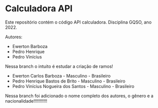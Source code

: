 # Calculadora API

Este repositório contém o código API calculadora.
Disciplina GQSO, ano 2022.

Autores:

* Ewerton Barboza
* Pedro Henrique
* Pedro Vinícius

Nessa branch o intuito é estudar a criação de ramos!
* Ewerton Carlos Barboza - Masculino - Brasileiro
* Pedro Henrique Bastos de Brito - Masculino - Brasileiro
* Pedro Vinícius Nogueira dos Santos - Masculino - Brasileiro

Nessa branch foi adicionado o nome completo dos autores, o gênero e a nacionalidade!!!!!!!!!!!

